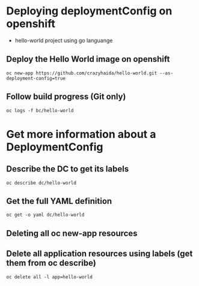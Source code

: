 # Deploying deploymentConfig on openshift

 - hello-world project using go languange

## Deploy the Hello World image on openshift
```
oc new-app https://github.com/crazyhaida/hello-world.git --as-deployment-config=true
```

## Follow build progress (Git only)
```
oc logs -f bc/hello-world
```

# Get more information about a DeploymentConfig

## Describe the DC to get its labels

```
oc describe dc/hello-world
```

## Get the full YAML definition
```
oc get -o yaml dc/hello-world
```

## Deleting all oc new-app resources

## Delete all application resources using labels (get them from oc describe)

```
oc delete all -l app=hello-world
```
